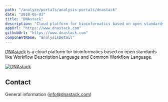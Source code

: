 ```yaml
---
path: "/analyze/portals/analysis-portals/dnastack"
date: "2018-05-03"
title: "DNAstack"
description: "Cloud platform for bioinformatics based on open standards like Workflow Description Language and Common Workflow Language."
appUrl: "https://www.dnastack.com"
githubUrl: "https://www.dnastack.com"
componentName: "analysisDetail"
---
```


[DNAstack](https://www.dnastack.com) is a cloud platform for bioinformatics based on open standards like Workflow Description Language and Common Workflow Language.

[![DNAstack](../../_images/portals/dnastack.jpg)](https://www.dnastack.com)

## Contact
General information ([info@dnastack.com](mailto:info@dnastack.com))
